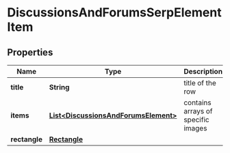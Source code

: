 

# DiscussionsAndForumsSerpElementItem


## Properties

| Name | Type | Description | Notes |
|------------ | ------------- | ------------- | -------------|
|**title** | **String** | title of the row |  [optional] |
|**items** | [**List&lt;DiscussionsAndForumsElement&gt;**](DiscussionsAndForumsElement.md) | contains arrays of specific images |  [optional] |
|**rectangle** | [**Rectangle**](Rectangle.md) |  |  [optional] |



